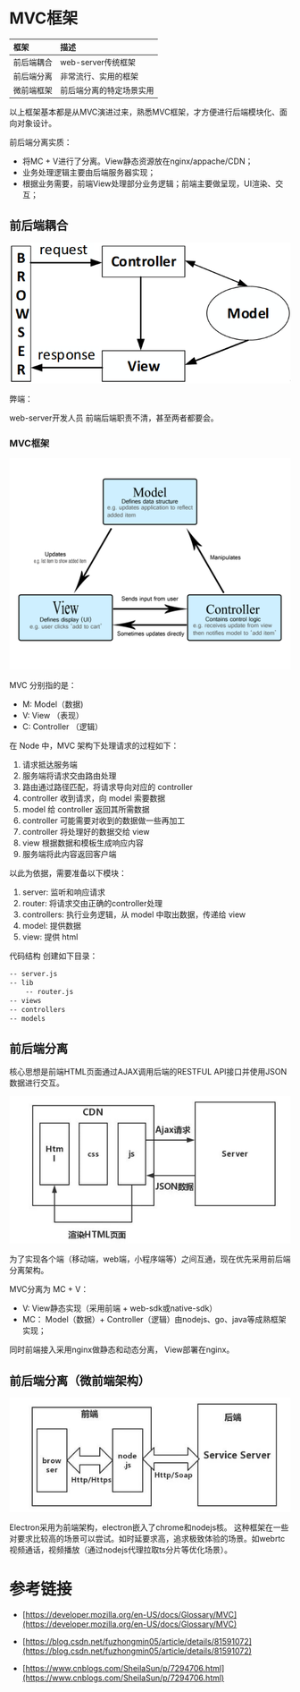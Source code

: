 # MVC框架

| 框架                      | 描述                                  |
|:--------------------------|:--------------------------------------|
| 前后端耦合     | web-server传统框架                       |
| 前后端分离     | 非常流行、实用的框架                      |
| 微前端框架     | 前后端分离的特定场景实用                             |

以上框架基本都是从MVC演进过来，熟悉MVC框架，才方便进行后端模块化、面向对象设计。

前后端分离实质：
* 将MC + V进行了分离。View静态资源放在nginx/appache/CDN；
* 业务处理逻辑主要由后端服务器实现；
* 根据业务需要，前端View处理部分业务逻辑；前端主要做呈现，UI渲染、交互；

## 前后端耦合

![前后端耦合](../img/mvc.png)

弊端：

web-server开发人员 前端后端职责不清，甚至两者都要会。


### MVC框架

![MVC框架](../img/model-view-controller.png)

MVC 分别指的是：

* M: Model（数据)
* V: View （表现）
* C: Controller （逻辑）

在 Node 中，MVC 架构下处理请求的过程如下：

1. 请求抵达服务端
1. 服务端将请求交由路由处理
1. 路由通过路径匹配，将请求导向对应的 controller
1. controller 收到请求，向 model 索要数据
1. model 给 controller 返回其所需数据
1. controller 可能需要对收到的数据做一些再加工
1. controller 将处理好的数据交给 view
1. view 根据数据和模板生成响应内容
1. 服务端将此内容返回客户端

以此为依据，需要准备以下模块：

1. server: 监听和响应请求
1. router: 将请求交由正确的controller处理
1. controllers: 执行业务逻辑，从 model 中取出数据，传递给 view
1. model: 提供数据
1. view: 提供 html

代码结构
创建如下目录：
```
-- server.js
-- lib
	-- router.js
-- views
-- controllers
-- models
```


## 前后端分离

核心思想是前端HTML页面通过AJAX调用后端的RESTFUL API接口并使用JSON数据进行交互。

![前后端分析](../img/front-backend-separate.png)

为了实现各个端（移动端，web端，小程序端等）之间互通，现在优先采用前后端分离架构。

MVC分离为 MC + V：

* V: View静态实现（采用前端 + web-sdk或native-sdk）
* MC： Model（数据）+ Controller（逻辑）由nodejs、go、java等成熟框架实现；

同时前端接入采用nginx做静态和动态分离， View部署在nginx。


## 前后端分离（微前端架构）

![微前端架构](../img/front-backend-separate1.png)

Electron采用为前端架构，electron嵌入了chrome和nodejs核。
这种框架在一些对要求比较高的场景可以尝试。如时延要求高，追求极致体验的场景。如webrtc视频通话，视频播放（通过nodejs代理拉取ts分片等优化场景）。

# 参考链接

- [https://developer.mozilla.org/en-US/docs/Glossary/MVC](https://developer.mozilla.org/en-US/docs/Glossary/MVC)

- [https://blog.csdn.net/fuzhongmin05/article/details/81591072](https://blog.csdn.net/fuzhongmin05/article/details/81591072)

- [https://www.cnblogs.com/SheilaSun/p/7294706.html](https://www.cnblogs.com/SheilaSun/p/7294706.html)
